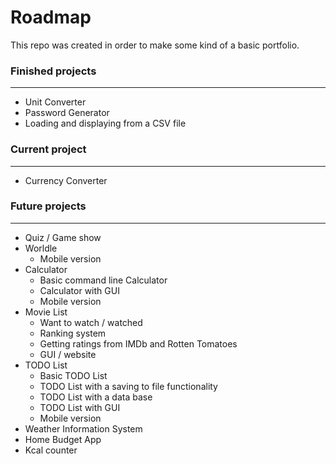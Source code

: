 # Roadmap
This repo was created in order to make some kind of a basic portfolio.

### Finished projects
___
* Unit Converter
* Password Generator
* Loading and displaying from a CSV file
  
### Current project
___
* Currency Converter
  
### Future projects
___
* Quiz / Game show
* Worldle 
    * Mobile version
* Calculator
    * Basic command line Calculator
    * Calculator with GUI
    * Mobile version
* Movie List 
    * Want to watch / watched
    * Ranking system
    * Getting ratings from IMDb and Rotten Tomatoes
    * GUI / website
* TODO List
    * Basic TODO List
    * TODO List with a saving to file functionality
    * TODO List with a data base 
    * TODO List with GUI
    * Mobile version
* Weather Information System
* Home Budget App
* Kcal counter 



